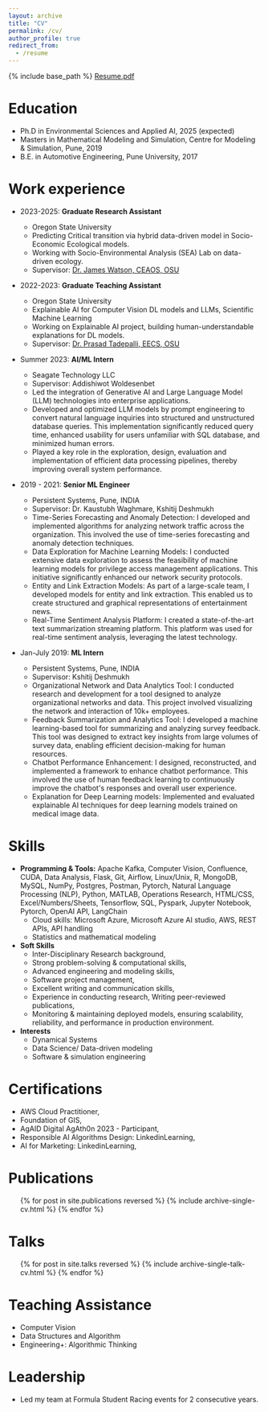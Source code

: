 ```yaml
---
layout: archive
title: "CV"
permalink: /cv/
author_profile: true
redirect_from:
  - /resume
---
```


{% include base_path %}
<a href ="https://kjrathore.github.io/files/Resume_kjrathore.pdf" attributes-list>Resume.pdf</a>  


Education
======
* Ph.D in Environmental Sciences and Applied AI, 2025 (expected)
* Masters in Mathematical Modeling and Simulation, Centre for Modeling & Simulation, Pune, 2019
* B.E. in Automotive Engineering, Pune University, 2017

Work experience
======
* 2023-2025: **Graduate Research Assistant**
  * Oregon State University
  * Predicting Critical transition via hybrid data-driven model in Socio-Economic Ecological models.
  * Working with Socio-Environmental Analysis (SEA) Lab on data-driven ecology.
  * Supervisor: [Dr. James Watson, CEAOS, OSU](https://ceoas.oregonstate.edu/directory/james-watson)


* 2022-2023: **Graduate Teaching Assistant**
  * Oregon State University
  * Explainable AI for Computer Vision DL models and LLMs, Scientific Machine Learning
  * Working on Explainable AI project, building human-understandable explanations for DL models.
  * Supervisor: [Dr. Prasad Tadepalli, EECS, OSU](https://engineering.oregonstate.edu/people/prasad-tadepalli)

* Summer 2023: **AI/ML Intern**
  * Seagate Technology LLC
  * Supervisor: Addishiwot Woldesenbet
  * Led the integration of Generative AI and Large Language Model (LLM) technologies into enterprise applications.
  * Developed and optimized LLM models by prompt engineering to convert natural language inquiries into structured and unstructured database queries. This implementation significantly reduced query time, enhanced usability for users unfamiliar with SQL database, and minimized human errors.
  * Played a key role in the exploration, design, evaluation and implementation of efficient data processing pipelines, thereby improving overall system performance.

* 2019 - 2021: **Senior ML Engineer**
  * Persistent Systems, Pune, INDIA
  * Supervisor: Dr. Kaustubh Waghmare, Kshitij Deshmukh
  * Time-Series Forecasting and Anomaly Detection: I developed and implemented algorithms for analyzing network traffic across the organization. This involved the use of time-series forecasting and anomaly detection techniques.
  * Data Exploration for Machine Learning Models: I conducted extensive data exploration to assess the feasibility of machine learning models for privilege access management applications. This initiative significantly enhanced our network security protocols.
  * Entity and Link Extraction Models: As part of a large-scale team, I developed models for entity and link extraction. This enabled us to create structured and graphical representations of entertainment news.
  * Real-Time Sentiment Analysis Platform: I created a state-of-the-art text summarization streaming platform. This platform was used for real-time sentiment analysis, leveraging the latest technology.

* Jan-July 2019: **ML Intern**
  * Persistent Systems, Pune, INDIA
  * Supervisor: Kshitij Deshmukh
  * Organizational Network and Data Analytics Tool: I conducted research and development for a tool designed to analyze organizational networks and data. This project involved visualizing the network and interaction of 10k+ employees.
  * Feedback Summarization and Analytics Tool: I developed a machine learning-based tool for summarizing and analyzing survey feedback. This tool was designed to extract key insights from large volumes of survey data, enabling efficient decision-making for human resources.
  * Chatbot Performance Enhancement: I designed, reconstructed, and implemented a framework to enhance chatbot performance. This involved the use of human feedback learning to continuously improve the chatbot's responses and overall user experience.
  * Explanation for Deep Learning models: Implemented and evaluated explainable AI techniques for deep learning models trained on medical image data.

  
Skills
======
* **Programming & Tools:** Apache Kafka, Computer Vision, Confluence, CUDA, Data Analysis, Flask, Git, Airflow, Linux/Unix, R, MongoDB, MySQL, NumPy, Postgres, Postman, Pytorch, Natural Language Processing (NLP), Python, MATLAB, Operations Research, HTML/CSS, Excel/Numbers/Sheets, Tensorflow, SQL, Pyspark, Jupyter Notebook, Pytorch, OpenAI API, LangChain
  * Cloud skills: Microsoft Azure, Microsoft Azure AI studio, AWS, REST APIs, API handling
  * Statistics and mathematical modeling
* **Soft Skills**
  * Inter-Disciplinary Research background, 
  * Strong problem-solving & computational skills, 
  * Advanced engineering and modeling skills, 
  * Software project management, 
  * Excellent writing and communication skills, 
  * Experience in conducting research, Writing peer-reviewed publications, 
  * Monitoring & maintaining deployed models, ensuring scalability, reliability, and performance in production environment.
* **Interests**
  * Dynamical Systems
  * Data Science/ Data-driven modeling
  * Software & simulation engineering


Certifications
======
  * AWS Cloud Practitioner, 
  * Foundation of GIS, 
  * AgAID Digital AgAth0n 2023 - Participant, 
  * Responsible AI Algorithms Design: LinkedinLearning, 
  * AI for Marketing: LinkedinLearning,


Publications
======
  <ul>{% for post in site.publications reversed %}
    {% include archive-single-cv.html %}
  {% endfor %}</ul>
  
Talks
======
  <ul>{% for post in site.talks reversed %}
    {% include archive-single-talk-cv.html  %}
  {% endfor %}</ul>
  
Teaching Assistance
======
  * Computer Vision
  * Data Structures and Algorithm
  * Engineering+: Algorithmic Thinking
  
Leadership
======
* Led my team at Formula Student Racing events for 2 consecutive years.
